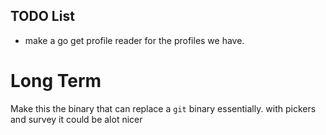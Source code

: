## TODO List
 - make a go get profile reader for the profiles we have.




# Long Term
Make this the binary that can replace a `git` binary essentially. with pickers and survey it could be alot nicer
